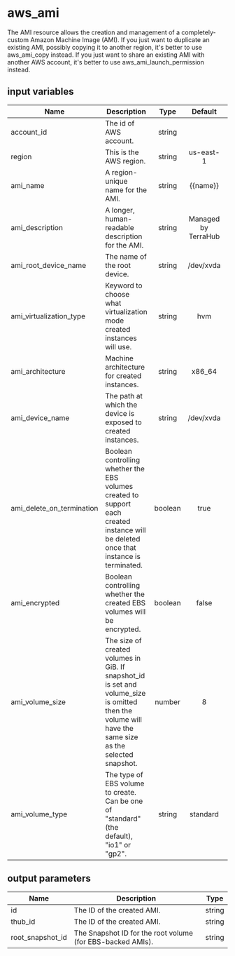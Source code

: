 # aws_ami

The AMI resource allows the creation and management of a completely-custom Amazon Machine Image (AMI).
If you just want to duplicate an existing AMI, possibly copying it to another region, it's better to use aws_ami_copy instead.
If you just want to share an existing AMI with another AWS account, it's better to use aws_ami_launch_permission instead.

## input variables

| Name | Description | Type | Default | Required |
|------|-------------|:----:|:-----:|:-----:|
|account_id|The id of AWS account.|string||Yes|
|region|This is the AWS region.|string|us-east-1|Yes|
|ami_name|A region-unique name for the AMI.|string|{{name}}|No|
|ami_description|A longer, human-readable description for the AMI.|string|Managed by TerraHub|No|
|ami_root_device_name|The name of the root device.|string|/dev/xvda|No|
|ami_virtualization_type|Keyword to choose what virtualization mode created instances will use.|string|hvm|No|
|ami_architecture|Machine architecture for created instances.|string|x86_64|No|
|ami_device_name|The path at which the device is exposed to created instances.|string|/dev/xvda|No|
|ami_delete_on_termination|Boolean controlling whether the EBS volumes created to support each created instance will be deleted once that instance is terminated.|boolean|true|No|
|ami_encrypted|Boolean controlling whether the created EBS volumes will be encrypted.|boolean|false|No|
|ami_volume_size|The size of created volumes in GiB. If snapshot_id is set and volume_size is omitted then the volume will have the same size as the selected snapshot.|number|8|No|
|ami_volume_type|The type of EBS volume to create. Can be one of "standard" (the default), "io1" or "gp2".|string|standard|No|

## output parameters

| Name | Description | Type |
|------|-------------|:----:|
|id|The ID of the created AMI.|string|
|thub_id|The ID of the created AMI.|string|
|root_snapshot_id|The Snapshot ID for the root volume (for EBS-backed AMIs).|string|
